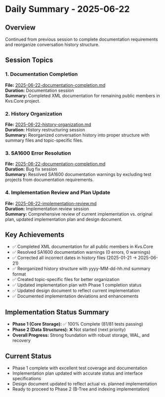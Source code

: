 # Daily Summary - 2025-06-22

## Overview
Continued from previous session to complete documentation requirements and reorganize conversation history structure.

## Session Topics

### 1. Documentation Completion
**File:** [2025-06-22-documentation-completion.md](2025-06-22-documentation-completion.md)  
**Duration:** Documentation session  
**Summary:** Completed XML documentation for remaining public members in Kvs.Core project.

### 2. History Organization
**File:** [2025-06-22-history-organization.md](2025-06-22-history-organization.md)  
**Duration:** History restructuring session  
**Summary:** Reorganized conversation history into proper structure with summary files and topic-specific files.

### 3. SA1600 Error Resolution
**File:** [2025-06-22-documentation-completion.md](2025-06-22-documentation-completion.md)  
**Duration:** Bug fix session  
**Summary:** Resolved SA1600 documentation warnings by excluding test projects from documentation requirements.

### 4. Implementation Review and Plan Update
**File:** [2025-06-22-implementation-review.md](2025-06-22-implementation-review.md)  
**Duration:** Implementation review session  
**Summary:** Comprehensive review of current implementation vs. original plan, updated implementation plan and design document.

## Key Achievements
- ✅ Completed XML documentation for all public members in Kvs.Core
- ✅ Resolved SA1600 documentation warnings (0 errors, 0 warnings)
- ✅ Corrected all incorrect dates in history files (2025-01-21 → 2025-06-21)
- ✅ Reorganized history structure with yyyy-MM-dd-hh.md summary format
- ✅ Created topic-specific files for better organization
- ✅ Updated implementation plan with Phase 1 completion status
- ✅ Updated design document to reflect current implementation
- ✅ Documented implementation deviations and enhancements

## Implementation Status Summary
- **Phase 1 (Core Storage):** ✅ 100% Complete (81/81 tests passing)
- **Phase 2 (Data Structures):** ❌ Not started (next priority)
- **Overall Progress:** Strong foundation with robust storage, WAL, and recovery

## Current Status
- Phase 1 complete with excellent test coverage and documentation
- Implementation plan updated with accurate status and interface specifications
- Design document updated to reflect actual vs. planned implementation
- Ready to proceed to Phase 2 (B-Tree and indexing implementation)